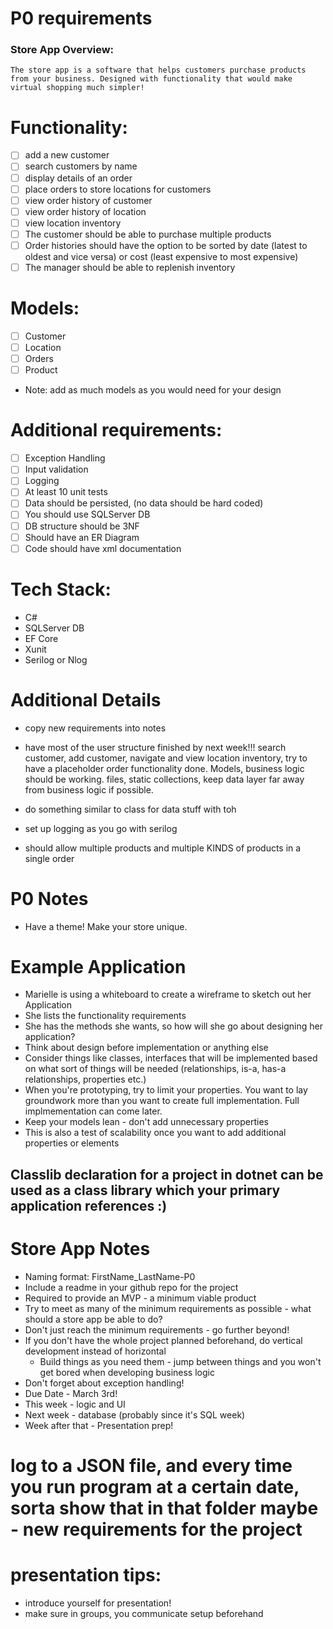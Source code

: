 # P0 requirements
### Store App Overview:
    The store app is a software that helps customers purchase products from your business. Designed with functionality that would make virtual shopping much simpler!

# Functionality:
- [ ] add a new customer
- [ ] search customers by name
- [ ] display details of an order
- [ ] place orders to store locations for customers
- [ ] view order history of customer
- [ ] view order history of location
- [ ] view location inventory
- [ ] The customer should be able to purchase multiple products
- [ ] Order histories should have the option to be sorted by date (latest to oldest and vice versa) or cost (least expensive to most expensive)
- [ ] The manager should be able to replenish inventory

# Models:
- [ ] Customer
- [ ] Location
- [ ] Orders
- [ ] Product
- Note: add as much models as you would need for your design

# Additional requirements:
- [ ] Exception Handling
- [ ] Input validation
- [ ] Logging
- [ ] At least 10 unit tests
- [ ] Data should be persisted, (no data should be hard coded)
- [ ] You should use SQLServer DB
- [ ] DB structure should be 3NF
- [ ] Should have an ER Diagram
- [ ] Code should have xml documentation

# Tech Stack:
- C#
- SQLServer DB
- EF Core
- Xunit
- Serilog or Nlog


# Additional Details
- copy new requirements into notes
- have most of the user structure finished by next week!!!
search customer, add customer, navigate and view location inventory, try to have a placeholder order functionality done. Models, business logic should be working. files, static collections, keep data layer far away from business logic if possible.
- do something similar to class for data stuff with toh
- set up logging as you go with serilog

- should allow multiple products and multiple KINDS of products in a single order
# P0 Notes
-   Have a theme! Make your store unique.

# Example Application
-   Marielle is using a whiteboard to create a wireframe to sketch out her Application
-   She lists the functionality requirements
-   She has the methods she wants, so how will she go about designing her application?
-   Think about design before implementation or anything else
-   Consider things like classes, interfaces that will be implemented based on what sort of things will be needed (relationships, is-a, has-a relationships, properties etc.)
-   When you're prototyping, try to limit your properties. You want to lay groundwork more than you want to create full implementation. Full implmementation can come later.
-   Keep your models lean - don't add unnecessary properties
-   This is also a test of scalability once you want to add additional properties or elements

## Classlib declaration for a project in dotnet can be used as a class library which your primary application references :)

# Store App Notes
-   Naming format: FirstName_LastName-P0
-   Include a readme in your github repo for the project
-   Required to provide an MVP - a minimum viable product
-   Try to meet as many of the minimum requirements as possible - what should a store app be able to do?
-   Don't just reach the minimum requirements - go further beyond!
-   If you don't have the whole project planned beforehand, do vertical development instead of horizontal
    -   Build things as you need them - jump between things and you won't get bored when developing business logic
-   Don't forget about exception handling!
-   Due Date - March 3rd!
-   This week - logic and UI
-   Next week - database (probably since it's SQL week)
-   Week after that - Presentation prep!

# log to a JSON file, and every time you run program at a certain date, sorta show that in that folder maybe - new requirements for the project



# presentation tips:
- introduce yourself for presentation!
- make sure in groups, you communicate setup beforehand

